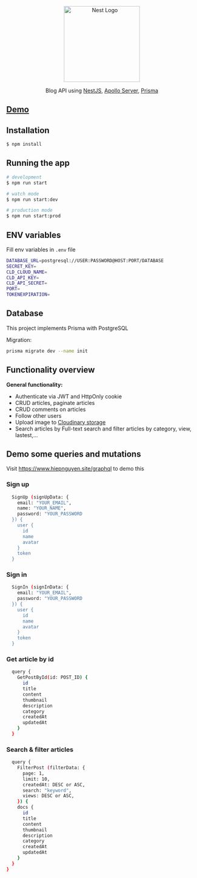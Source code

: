 <p align="center">
  <a href="http://nestjs.com/" target="blank"><img src="https://i.ibb.co/jLnn96z/B-2.png" width="200" alt="Nest Logo" /></a>
</p>

  <p align="center">Blog API using <a href="https://nestjs.com/">NestJS</a>, <a href="https://www.apollographql.com/docs/apollo-server/">Apollo Server</a>, <a href="https://www.prisma.io/">Prisma</a></p>


## <a href="https://hiepnguyen.site/graphql">Demo</a>

## Installation

```bash
$ npm install
```

## Running the app

```bash
# development
$ npm run start

# watch mode
$ npm run start:dev

# production mode
$ npm run start:prod
```

## ENV variables
Fill env variables in `.env` file
```bash
DATABASE_URL=postgresql://USER:PASSWORD@HOST:PORT/DATABASE
SECRET_KEY=
CLD_CLOUD_NAME=
CLD_API_KEY=
CLD_API_SECRET=
PORT=
TOKENEXPIRATION=
```
## Database
This project implements Prisma with PostgreSQL

Migration:
```bash
prisma migrate dev --name init
```

## Functionality overview

**General functionality:**
- Authenticate via JWT and HttpOnly cookie
- CRUD articles, paginate articles
- CRUD comments on articles
- Follow other users
- Upload image to <a href="https://cloudinary.com">Cloudinary storage</a>
- Search articles by Full-text search and filter articles by category, view, lastest,...

## Demo some queries and mutations
Visit https://www.hiepnguyen.site/graphql to demo this

### Sign up
```bash
  SignUp (signUpData: {
    email: "YOUR_EMAIL",
    name: "YOUR_NAME",
    password: "YOUR_PASSWORD
  }) {
    user {
      id
      name
      avatar
    }
    token
  }
```

### Sign in
```bash
  SignIn (signInData: {
    email: "YOUR_EMAIL",
    password: "YOUR_PASSWORD
  }) {
    user {
      id
      name
      avatar
    }
    token
  }
```

### Get article by id
```bash
  query {
    GetPostById(id: POST_ID) {
      id
      title
      content
      thumbnail
      description
      category
      createdAt
      updatedAt
    }
  }
```

### Search & filter articles
```bash
  query {
    FilterPost (filterData: {
      page: 1,
      limit: 10,
      createdAt: DESC or ASC,
      search: "keyword",
      views: DESC or ASC,
    }) {
    docs {
      id
      title
      content
      thumbnail
      description
      category
      createdAt
      updatedAt
    }
  }
}
```
